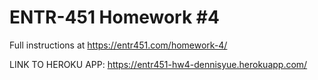 # ENTR-451 Homework #4

Full instructions at https://entr451.com/homework-4/

LINK TO HEROKU APP: https://entr451-hw4-dennisyue.herokuapp.com/